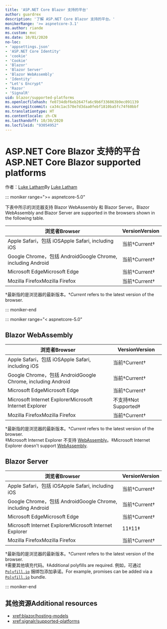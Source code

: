 ```yaml
---
title: 'ASP.NET Core Blazor 支持的平台'
author: guardrex
description: '了解 ASP.NET Core Blazor 支持的平台。'
monikerRange: '>= aspnetcore-3.1'
ms.author: riande
ms.custom: mvc
ms.date: 10/01/2020
no-loc:
- 'appsettings.json'
- 'ASP.NET Core Identity'
- 'cookie'
- 'Cookie'
- 'Blazor'
- 'Blazor Server'
- 'Blazor WebAssembly'
- 'Identity'
- "Let's Encrypt"
- 'Razor'
- 'SignalR'
uid: blazor/supported-platforms
ms.openlocfilehash: fe0734dbf6eb2647fa6c9b6f336063b9ec091139
ms.sourcegitcommit: ca34c1ac578e7d3daa0febf1810ba5fc74f60bbf
ms.translationtype: HT
ms.contentlocale: zh-CN
ms.lasthandoff: 10/30/2020
ms.locfileid: "93054952"
---
```

# <a name="aspnet-core-no-locblazor-supported-platforms"></a><span data-ttu-id="e023d-103">ASP.NET Core Blazor 支持的平台</span><span class="sxs-lookup"><span data-stu-id="e023d-103">ASP.NET Core Blazor supported platforms</span></span>

<span data-ttu-id="e023d-104">作者：[Luke Latham](https://github.com/guardrex)</span><span class="sxs-lookup"><span data-stu-id="e023d-104">By [Luke Latham](https://github.com/guardrex)</span></span>

::: moniker range=">= aspnetcore-5.0"

<span data-ttu-id="e023d-105">下表中所示的浏览器支持 Blazor WebAssembly 和 Blazor Server。</span><span class="sxs-lookup"><span data-stu-id="e023d-105">Blazor WebAssembly and Blazor Server are supported in the browsers shown in the following table.</span></span>

| <span data-ttu-id="e023d-106">浏览者</span><span class="sxs-lookup"><span data-stu-id="e023d-106">Browser</span></span>                          | <span data-ttu-id="e023d-107">Version</span><span class="sxs-lookup"><span data-stu-id="e023d-107">Version</span></span>         |
| -------------------------------- | --------------- |
| <span data-ttu-id="e023d-108">Apple Safari，包括 iOS</span><span class="sxs-lookup"><span data-stu-id="e023d-108">Apple Safari, including iOS</span></span>      | <span data-ttu-id="e023d-109">当前&dagger;</span><span class="sxs-lookup"><span data-stu-id="e023d-109">Current&dagger;</span></span> |
| <span data-ttu-id="e023d-110">Google Chrome，包括 Android</span><span class="sxs-lookup"><span data-stu-id="e023d-110">Google Chrome, including Android</span></span> | <span data-ttu-id="e023d-111">当前&dagger;</span><span class="sxs-lookup"><span data-stu-id="e023d-111">Current&dagger;</span></span> |
| <span data-ttu-id="e023d-112">Microsoft Edge</span><span class="sxs-lookup"><span data-stu-id="e023d-112">Microsoft Edge</span></span>                   | <span data-ttu-id="e023d-113">当前&dagger;</span><span class="sxs-lookup"><span data-stu-id="e023d-113">Current&dagger;</span></span> |
| <span data-ttu-id="e023d-114">Mozilla Firefox</span><span class="sxs-lookup"><span data-stu-id="e023d-114">Mozilla Firefox</span></span>                  | <span data-ttu-id="e023d-115">当前&dagger;</span><span class="sxs-lookup"><span data-stu-id="e023d-115">Current&dagger;</span></span> |  

<span data-ttu-id="e023d-116">&dagger;最新指的是浏览器的最新版本。</span><span class="sxs-lookup"><span data-stu-id="e023d-116">&dagger;*Current* refers to the latest version of the browser.</span></span>  

::: moniker-end

::: moniker range="< aspnetcore-5.0"

## Blazor WebAssembly

| <span data-ttu-id="e023d-117">浏览者</span><span class="sxs-lookup"><span data-stu-id="e023d-117">Browser</span></span>                          | <span data-ttu-id="e023d-118">Version</span><span class="sxs-lookup"><span data-stu-id="e023d-118">Version</span></span>               |
| -------------------------------- | --------------------- |
| <span data-ttu-id="e023d-119">Apple Safari，包括 iOS</span><span class="sxs-lookup"><span data-stu-id="e023d-119">Apple Safari, including iOS</span></span>      | <span data-ttu-id="e023d-120">当前&dagger;</span><span class="sxs-lookup"><span data-stu-id="e023d-120">Current&dagger;</span></span>       |
| <span data-ttu-id="e023d-121">Google Chrome，包括 Android</span><span class="sxs-lookup"><span data-stu-id="e023d-121">Google Chrome, including Android</span></span> | <span data-ttu-id="e023d-122">当前&dagger;</span><span class="sxs-lookup"><span data-stu-id="e023d-122">Current&dagger;</span></span>       |
| <span data-ttu-id="e023d-123">Microsoft Edge</span><span class="sxs-lookup"><span data-stu-id="e023d-123">Microsoft Edge</span></span>                   | <span data-ttu-id="e023d-124">当前&dagger;</span><span class="sxs-lookup"><span data-stu-id="e023d-124">Current&dagger;</span></span>       |
| <span data-ttu-id="e023d-125">Microsoft Internet Explorer</span><span class="sxs-lookup"><span data-stu-id="e023d-125">Microsoft Internet Explorer</span></span>      | <span data-ttu-id="e023d-126">不支持&Dagger;</span><span class="sxs-lookup"><span data-stu-id="e023d-126">Not Supported&Dagger;</span></span> |
| <span data-ttu-id="e023d-127">Mozilla Firefox</span><span class="sxs-lookup"><span data-stu-id="e023d-127">Mozilla Firefox</span></span>                  | <span data-ttu-id="e023d-128">当前&dagger;</span><span class="sxs-lookup"><span data-stu-id="e023d-128">Current&dagger;</span></span>       |  

<span data-ttu-id="e023d-129">&dagger;最新指的是浏览器的最新版本。</span><span class="sxs-lookup"><span data-stu-id="e023d-129">&dagger;*Current* refers to the latest version of the browser.</span></span>  
<span data-ttu-id="e023d-130">&Dagger;Microsoft Internet Explorer 不支持 [WebAssembly](https://webassembly.org)。</span><span class="sxs-lookup"><span data-stu-id="e023d-130">&Dagger;Microsoft Internet Explorer doesn't support [WebAssembly](https://webassembly.org).</span></span>

## Blazor Server

| <span data-ttu-id="e023d-131">浏览者</span><span class="sxs-lookup"><span data-stu-id="e023d-131">Browser</span></span>                          | <span data-ttu-id="e023d-132">Version</span><span class="sxs-lookup"><span data-stu-id="e023d-132">Version</span></span>         |
| -------------------------------- | --------------- |
| <span data-ttu-id="e023d-133">Apple Safari，包括 iOS</span><span class="sxs-lookup"><span data-stu-id="e023d-133">Apple Safari, including iOS</span></span>      | <span data-ttu-id="e023d-134">当前&dagger;</span><span class="sxs-lookup"><span data-stu-id="e023d-134">Current&dagger;</span></span> |
| <span data-ttu-id="e023d-135">Google Chrome，包括 Android</span><span class="sxs-lookup"><span data-stu-id="e023d-135">Google Chrome, including Android</span></span> | <span data-ttu-id="e023d-136">当前&dagger;</span><span class="sxs-lookup"><span data-stu-id="e023d-136">Current&dagger;</span></span> |
| <span data-ttu-id="e023d-137">Microsoft Edge</span><span class="sxs-lookup"><span data-stu-id="e023d-137">Microsoft Edge</span></span>                   | <span data-ttu-id="e023d-138">当前&dagger;</span><span class="sxs-lookup"><span data-stu-id="e023d-138">Current&dagger;</span></span> |
| <span data-ttu-id="e023d-139">Microsoft Internet Explorer</span><span class="sxs-lookup"><span data-stu-id="e023d-139">Microsoft Internet Explorer</span></span>      | <span data-ttu-id="e023d-140">11&Dagger;</span><span class="sxs-lookup"><span data-stu-id="e023d-140">11&Dagger;</span></span>      |
| <span data-ttu-id="e023d-141">Mozilla Firefox</span><span class="sxs-lookup"><span data-stu-id="e023d-141">Mozilla Firefox</span></span>                  | <span data-ttu-id="e023d-142">当前&dagger;</span><span class="sxs-lookup"><span data-stu-id="e023d-142">Current&dagger;</span></span> |

<span data-ttu-id="e023d-143">&dagger;最新指的是浏览器的最新版本。</span><span class="sxs-lookup"><span data-stu-id="e023d-143">&dagger;*Current* refers to the latest version of the browser.</span></span>  
<span data-ttu-id="e023d-144">&Dagger;需要其他填充代码。</span><span class="sxs-lookup"><span data-stu-id="e023d-144">&Dagger;Additional polyfills are required.</span></span> <span data-ttu-id="e023d-145">例如，可通过 [`Polyfill.io`](https://polyfill.io/v3/) 捆绑包添加承诺。</span><span class="sxs-lookup"><span data-stu-id="e023d-145">For example, promises can be added via a [`Polyfill.io`](https://polyfill.io/v3/) bundle.</span></span>

::: moniker-end

## <a name="additional-resources"></a><span data-ttu-id="e023d-146">其他资源</span><span class="sxs-lookup"><span data-stu-id="e023d-146">Additional resources</span></span>

* <xref:blazor/hosting-models>
* <xref:signalr/supported-platforms>
